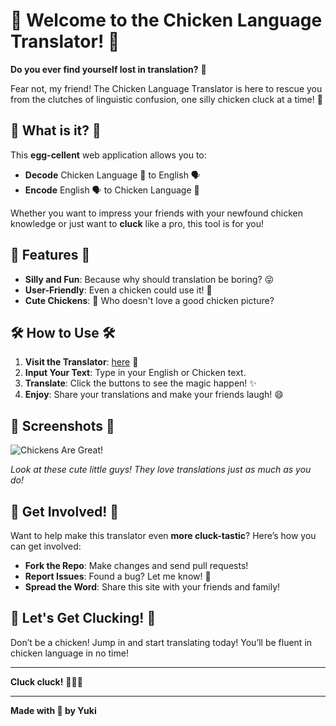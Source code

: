 # 🐔 Welcome to the Chicken Language Translator! 🐔

**Do you ever find yourself lost in translation?** 🤔

Fear not, my friend! The Chicken Language Translator is here to rescue you from the clutches of linguistic confusion, one silly chicken cluck at a time! 🎉

## 🐣 What is it? 🐣

This **egg-cellent** web application allows you to:
- **Decode** Chicken Language 🐥 to English 🗣️
- **Encode** English 🗣️ to Chicken Language 🐥

Whether you want to impress your friends with your newfound chicken knowledge or just want to **cluck** like a pro, this tool is for you! 

## 🌈 Features 🌈

- **Silly and Fun**: Because why should translation be boring? 😜
- **User-Friendly**: Even a chicken could use it! 🐔
- **Cute Chickens**: 🐥 Who doesn't love a good chicken picture?
  
## 🛠️ How to Use 🛠️

1. **Visit the Translator**: [here](https://Yuki638.github.io/chicken_translator) 🐓
2. **Input Your Text**: Type in your English or Chicken text. 
3. **Translate**: Click the buttons to see the magic happen! ✨
4. **Enjoy**: Share your translations and make your friends laugh! 😄

## 📸 Screenshots 📸

![Chickens Are Great!](https://i.imgur.com/NZzVDkT.png)

*Look at these cute little guys! They love translations just as much as you do!*

## 🚀 Get Involved! 🚀

Want to help make this translator even **more cluck-tastic**? Here’s how you can get involved:
- **Fork the Repo**: Make changes and send pull requests!
- **Report Issues**: Found a bug? Let me know! 🐞
- **Spread the Word**: Share this site with your friends and family!

## 🎉 Let's Get Clucking! 🎉

Don’t be a chicken! Jump in and start translating today! You’ll be fluent in chicken language in no time! 

---

**Cluck cluck!** 🐔🐔🐔

---

**Made with 🐔 by Yuki**
